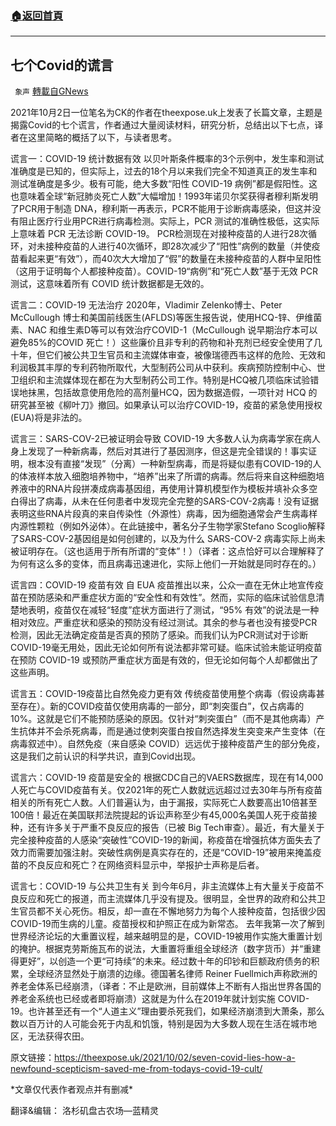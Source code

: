 ###  [:house:返回首頁](https://github.com/ourhimalayas/txt)
---


## 七个Covid的谎言
` 象声` [轉載自GNews](https://gnews.org/zh-hans/1568803/)

2021年10月2日一位笔名为CK的作者在theexpose.uk上发表了长篇文章，主题是揭露Covid的七个谎言，作者通过大量阅读材料，研究分析，总结出以下七点，译者在这里简略的概括了以下，与读者思考。

谎言一：COVID-19 统计数据有效
 以贝叶斯条件概率的3个示例中，发生率和测试准确度是已知的，但实际上，过去的18个月以来我们完全不知道真正的发生率和测试准确度是多少。极有可能，绝大多数“阳性 COVID-19 病例”都是假阳性。这也意味着全球“新冠肺炎死亡人数”大幅增加！1993年诺贝尔奖获得者穆利斯发明了PCR用于制造 DNA，穆利斯一再表示，PCR不能用于诊断病毒感染，但这并没有阻止医疗行业用PCR进行病毒检测。实际上，PCR 测试的准确性极低，这实际上意味着 PCR 无法诊断 COVID-19。
 PCR检测现在对接种疫苗的人进行28次循环，对未接种疫苗的人进行40次循环，即28次减少了“阳性”病例的数量（并使疫苗看起来更“有效”），而40次大大增加了“假”的数量在未接种疫苗的人群中呈阳性（这用于证明每个人都接种疫苗）。COVID-19“病例”和“死亡人数”基于无效 PCR 测试，这意味着所有 COVID 统计数据都是无效的。

谎言二：COVID-19 无法治疗
 2020年，Vladimir Zelenko博士、Peter McCullough 博士和美国前线医生(AFLDS)等医生报告说，使用HCQ-锌、伊维菌素、NAC 和维生素D等可以有效治疗COVID-1（McCullough 说早期治疗本可以避免85%的COVID 死亡！）这些廉价且非专利的药物和补充剂已经安全使用了几十年，但它们被公共卫生官员和主流媒体审查，被像瑞德西韦这样的危险、无效和利润极其丰厚的专利药物所取代，大型制药公司从中获利。疾病预防控制中心、世卫组织和主流媒体现在都在为大型制药公司工作。特别是HCQ被几项临床试验错误地抹黑，包括故意使用危险的高剂量HCQ，因为数据造假，一项针对 HCQ 的研究甚至被《柳叶刀》撤回。如果承认可以治疗COVID-19，疫苗的紧急使用授权(EUA)将是非法的。

谎言三：SARS-COV-2已被证明会导致 COVID-19
 大多数人认为病毒学家在病人身上发现了一种新病毒，然后对其进行了基因测序，但这是完全错误的！事实证明，根本没有直接“发现”（分离）一种新型病毒，而是将疑似患有COVID-19的人的体液样本放入细胞培养物中，“培养”出来了所谓的病毒。然后将来自这种细胞培养液中的RNA片段拼凑成病毒基因组，再使用计算机模型作为模板并填补众多空白得出了病毒，从未在任何患者中发现完全完整的SARS-COV-2病毒！没有证据表明这些RNA片段真的来自传染性（外源性）病毒，因为细胞通常会产生病毒样内源性颗粒（例如外泌体）。在此链接中，著名分子生物学家Stefano Scoglio解释了SARS-COV-2基因组是如何创建的，以及为什么 SARS-COV-2 病毒实际上尚未被证明存在。（这也适用于所有所谓的“变体”！）（译者：这点恰好可以合理解释了为何有这么多的变体，而且病毒迅速进化，实际上他们一开始就是同时存在的。）

谎言四：COVID-19 疫苗有效
 自 EUA 疫苗推出以来，公众一直在无休止地宣传疫苗在预防感染和严重症状方面的“安全性和有效性”。然而，实际的临床试验信息清楚地表明，疫苗仅在减轻“轻度”症状方面进行了测试，“95% 有效”的说法是一种相对效应。严重症状和感染的预防没有经过测试。其余的参与者也没有接受PCR检测，因此无法确定疫苗是否真的预防了感染。而我们认为PCR测试对于诊断COVID-19毫无用处，因此无论如何所有说法都非常可疑。临床试验未能证明疫苗在预防 COVID-19 或预防严重症状方面是有效的，但无论如何每个人却都做出了这些声明。

谎言五：COVID-19疫苗比自然免疫力更有效
 传统疫苗使用整个病毒（假设病毒甚至存在）。新的COVID疫苗仅使用病毒的一部分，即“刺突蛋白”，仅占病毒的 10%。这就是它们不能预防感染的原因。仅针对“刺突蛋白”（而不是其他病毒）产生抗体并不会杀死病毒，而是通过使刺突蛋白按自然选择发生突变来产生变体（在病毒叙述中）。自然免疫（来自感染 COVID）远远优于接种疫苗产生的部分免疫，这是我们之前认识的科学共识，直到Covid出现。

谎言六：COVID-19 疫苗是安全的
 根据CDC自己的VAERS数据库，现在有14,000人死亡与COVID疫苗有关。仅2021年的死亡人数就远远超过过去30年与所有疫苗相关的所有死亡人数。人们普遍认为，由于漏报，实际死亡人数要高出10倍甚至100倍！最近在美国联邦法院提起的诉讼声称至少有45,000名美国人死于疫苗接种，还有许多关于严重不良反应的报告（已被 Big Tech审查）。最近，有大量关于完全接种疫苗的人感染“突破性”COVID-19的新闻，称疫苗在增强抗体方面失去了效力而需要加强注射。突破性病例是真实存在的，还是“COVID-19”被用来掩盖疫苗的不良反应和死亡？在网络资料显示中，举报护士声称是后者。

谎言七：COVID-19 与公共卫生有关
 到今年6月，非主流媒体上有大量关于疫苗不良反应和死亡的报道，而主流媒体几乎没有提及。很明显，全世界的政府和公共卫生官员都不关心死伤。相反，却一直在不懈地努力为每个人接种疫苗，包括很少因COVID-19而生病的儿童。疫苗授权和护照正在成为新常态。
 去年我第一次了解到世界经济论坛的大重置议程，越来越明显的是，COVID-19被用作实施大重置计划的掩护。根据克劳斯施瓦布的说法，大重置将重组全球经济（数字货币）并“重建得更好”，以创造一个更“可持续”的未来。经过数十年的印钞和巨额政府债务的积累，全球经济显然处于崩溃的边缘。德国著名律师 Reiner Fuellmich声称欧洲的养老金体系已经崩溃，（译者：不止是欧洲，目前媒体上不断有人指出世界各国的养老金系统也已经或者即将崩溃）这就是为什么在2019年就计划实施 COVID-19。也许甚至还有一个“人道主义”理由要杀死我们，如果经济崩溃到大萧条，那么数以百万计的人可能会死于内乱和饥饿，特别是因为大多数人现在生活在城市地区，无法获得农田。

原文链接：https://theexpose.uk/2021/10/02/seven-covid-lies-how-a-newfound-scepticism-saved-me-from-todays-covid-19-cult/

\*文章仅代表作者观点并有删减\*

翻译&编辑： 洛杉矶盘古农场—蓝精灵
